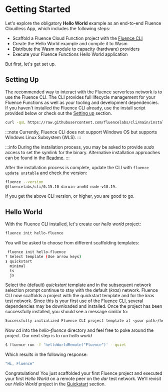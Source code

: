 # Getting Started

Let's explore the obligatory **Hello World** example as an end-to-end Fluence Cloudless App, which includes the following steps:

* Scaffold a Fluence Cloud Function project with the [Fluence CLI](./../glossary#fluence-cli)
* Create the Hello World example and compile it to Wasm
* Distribute the Wasm module to capacity (hardware) providers
* Execute your Fluence Functions Hello World application

But first, let's get set up.

## Setting Up

The recommended way to interact with the Fluence serverless network is to use the Fluence CLI. The CLI provides full lifecycle management for your Fluence Functions as well as your tooling and development dependencies. If you haven't installed the Fluence CLI already, use the install script provided below or check out the [Setting up](./../setting-up/setting_up.md) section.

```bash
curl -qsL https://raw.githubusercontent.com/fluencelabs/cli/main/install.sh | bash
```

:::note
Currently, Fluence CLI does not support Windows OS but supports Windows Linux Subsystem (WLS).
:::

:::info
During the installation process, you may be asked to provide *sudo* access to set the symlink for the binary.
Alternative installation approaches can be found in the [Readme](https://github.com/fluencelabs/cli?tab=readme-ov-file#installation-and-usage).
:::

After the installation process is complete, update the CLI with `fluence update unstable` and check the version:

```bash
fluence --version
@fluencelabs/cli/0.15.10 darwin-arm64 node-v18.19.
```

If you get the above CLI version, or higher, you are good to go.

## Hello World

With the Fluence CLI installed, let's create our *hello world* project:

```bash
fluence init hello-fluence
```

You will be asked to choose from different scaffolding templates:

```bash
 fluence init hello-fluence
? Select template (Use arrow keys)
❯ quickstart
  minimal
  ts
  js
```

Select the (default) *quickstart* template and in the subsequent network selection prompt continue to stay with the default (*kras*) network. Fluence CLI now scaffolds a project with the quickstart template and for the *kras* test network. Since this is your first use of the Fluence CLI, several dependencies may be downloaded and installed. Once the project has been successfully installed, you should see a message similar to:

```bash
Successfully initialized Fluence CLI project template at <your path>/hello-fluence
```

Now *cd* into the *hello-fluence* directory and feel free to poke around the project. Our next step is to run *hello world* 

```bash
$ fluence run -f 'helloWorldRemote("Fluence")' --quiet
```
Which results in the following response:

```bash
"Hi, Fluence"
```

Congratulations! You just scaffolded your first Fluence project and executed your first *Hello World* on a remote peer on the *dar* test network. We'll revisit our *Hello World* project in the [Quickstart](./../Quickstarts/your_first_lambda.md) section.